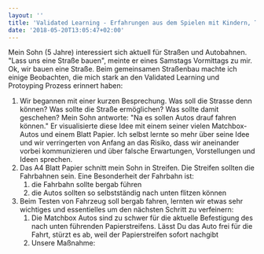 ```yaml
---
layout: ''
title: 'Validated Learning - Erfahrungen aus dem Spielen mit Kindern, Teil 1'
date: '2018-05-20T13:05:47+02:00'
---
```

Mein Sohn (5 Jahre) interessiert sich aktuell für Straßen und Autobahnen. "Lass uns eine Straße bauen", meinte er eines Samstags Vormittags zu mir. Ok, wir bauen eine Straße. Beim gemeinsamen Straßenbau machte ich einige Beobachten, die mich stark an den Validated Learning und Protoyping Prozess erinnert haben:

1. Wir begannen mit einer kurzen Besprechung. Was soll die Strasse denn können? Was sollte die Straße ermöglichen? Was sollte damit geschehen? Mein Sohn antworte: "Na es sollen Autos drauf fahren können." Er visualisierte diese Idee mit einem seiner vielen Matchbox-Autos und einem Blatt Papier. Ich selbst lernte so mehr über seine Idee und wir verringerten von Anfang an das Risiko, dass wir aneinander vorbei kommunizieren und über falsche Erwartungen, Vorstellungen und Ideen sprechen.
2. Das A4 Blatt Papier schnitt mein Sohn in Streifen. Die Streifen sollten die Fahrbahnen sein. Eine Besonderheit der Fahrbahn ist:
   1. die Fahrbahn sollte bergab führen
   2. die Autos sollten so selbstständig nach unten flitzen können
3. Beim Testen von Fahrzeug soll bergab fahren, lernten wir etwas sehr wichtiges und essentielles um den nächsten Schritt zu verfeinern: 
   1. Die Matchbox Autos sind zu schwer für die aktuelle Befestigung des nach unten führenden Papierstreifens. Lässt Du das Auto frei für die Fahrt, stürzt es ab, weil der Papierstreifen sofort nachgibt
   2. Unsere Maßnahme:
